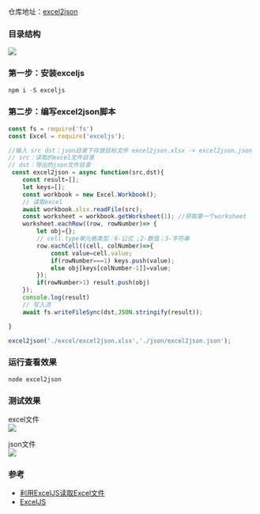 
仓库地址：[excel2json](https://github.com/XingGuoZM/node-scripts/blob/master/excel2json.js)  
### 目录结构  
![](https://img2020.cnblogs.com/blog/1347757/202008/1347757-20200801110428433-688502957.png)

### 第一步：安装exceljs  
```js
npm i -S exceljs
```

### 第二步：编写excel2json脚本  
```js
const fs = require('fs')
const Excel = require('exceljs');

//输入 src dst：json目录下存放目标文件 excel2json.xlsx -> excel2json.json
// src：读取的excel文件目录
// dst：导出的json文件目录
 const excel2json = async function(src,dst){
    const result=[];
    let keys=[];
    const workbook = new Excel.Workbook();
    // 读取excel
    await workbook.xlsx.readFile(src);
    const worksheet = workbook.getWorksheet(1); //获取第一个worksheet
    worksheet.eachRow((row, rowNumber)=> {
        let obj={};
        // cell.type单元格类型：6-公式 ;2-数值；3-字符串
        row.eachCell((cell, colNumber)=>{
            const value=cell.value;
            if(rowNumber===1) keys.push(value);
            else obj[keys[colNumber-1]]=value;
        });
        if(rowNumber>1) result.push(obj)
    });
    console.log(result)
    // 写入流
    await fs.writeFileSync(dst,JSON.stringify(result));

}

excel2json('./excel/excel2json.xlsx','./json/excel2json.json');
```
### 运行查看效果  
```
node excel2json
```

### 测试效果
excel文件  
![](https://img2020.cnblogs.com/blog/1347757/202008/1347757-20200801110658199-1159316628.png)

json文件  
![](https://img2020.cnblogs.com/blog/1347757/202008/1347757-20200801110741584-684716773.png)



### 参考  
- [利用ExcelJS读取Excel文件](https://blog.csdn.net/guo1wu3shi4/article/details/95084089)
- [ExcelJS](https://github.com/exceljs/exceljs/blob/master/README_zh.md#%E8%AF%BB-xlsx)
